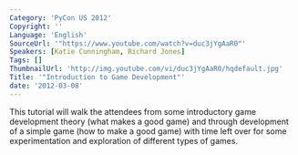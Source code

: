 ```yaml
---
Category: 'PyCon US 2012'
Copyright: ''
Language: 'English'
SourceUrl: '"https://www.youtube.com/watch?v=duc3jYgAaR0"'
Speakers: [Katie Cunningham, Richard Jones]
Tags: []
ThumbnailUrl: 'http://img.youtube.com/vi/duc3jYgAaR0/hqdefault.jpg'
Title: '"Introduction to Game Development"'
date: '2012-03-08'
---
```

This tutorial will walk the attendees from some introductory game development
theory (what makes a good game) and through development of a simple game (how
to make a good game) with time left over for some experimentation and
exploration of different types of games.

